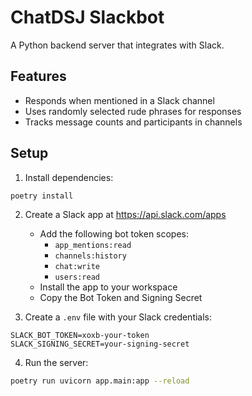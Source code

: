 # ChatDSJ Slackbot

A Python backend server that integrates with Slack.

## Features

- Responds when mentioned in a Slack channel
- Uses randomly selected rude phrases for responses
- Tracks message counts and participants in channels

## Setup

1. Install dependencies:
```bash
poetry install
```

2. Create a Slack app at https://api.slack.com/apps
   - Add the following bot token scopes:
     - `app_mentions:read`
     - `channels:history`
     - `chat:write`
     - `users:read`
   - Install the app to your workspace
   - Copy the Bot Token and Signing Secret

3. Create a `.env` file with your Slack credentials:
```
SLACK_BOT_TOKEN=xoxb-your-token
SLACK_SIGNING_SECRET=your-signing-secret
```

4. Run the server:
```bash
poetry run uvicorn app.main:app --reload
```
